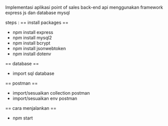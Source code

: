 Implementasi aplikasi point of sales back-end api menggunakan framework express js dan database mysql

steps :
 == install packages ==
 - npm install express
 - npm install mysql2
 - npm install bcrypt
 - npm install jsonwebtoken
 - npm install dotenv

== database ==
- import sql database

== postman ==
- import/sesuaikan collection postman
- import/sesuaikan env postman

== cara menjalankan ==
- npm start
